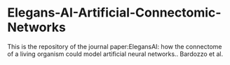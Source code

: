 # Elegans-AI-Artificial-Connectomic-Networks
This is the repository of the journal paper:ElegansAI: how the connectome of a living organism could model artificial neural networks.. Bardozzo et al.
